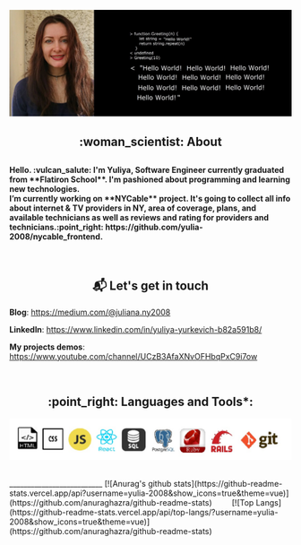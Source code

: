 ![Yuliya](https://github.com/yulia-2008/yulia-2008/blob/main/yulia.jpg)


 <h2 align="center" >  :woman_scientist: About <h2>
<h4> Hello. :vulcan_salute: I'm Yuliya, Software Engineer currently graduated from **Flatiron School**. I'm pashioned about programming and learning new technologies. <br>
I’m currently working on **NYCable** project. It's going to collect all info about internet & TV providers in NY, area of coverage, plans, and available technicians as well as reviews and rating for providers and technicians.:point_right: https://github.com/yulia-2008/nycable_frontend.
 </h4>

 <br>

     
<h2 align="center" > 📬 Let's get in touch </h2>        
 

**Blog**: https://medium.com/@juliana.ny2008

**LinkedIn**: https://www.linkedin.com/in/yuliya-yurkevich-b82a591b8/

**My projects demos**: https://www.youtube.com/channel/UCzB3AfaXNvOFHbqPxC9i7ow

<br>

<h2 align="center" > :point_right: Languages and Tools*: </h2>

![languages](https://github.com/yulia-2008/yulia-2008/blob/main/icon_SQL.jpg)

<br>
__________________________
[![Anurag's github stats](https://github-readme-stats.vercel.app/api?username=yulia-2008&show_icons=true&theme=vue)](https://github.com/anuraghazra/github-readme-stats) &nbsp; &nbsp; &nbsp; &nbsp;       [![Top Langs](https://github-readme-stats.vercel.app/api/top-langs/?username=yulia-2008&show_icons=true&theme=vue)](https://github.com/anuraghazra/github-readme-stats)

<br>
